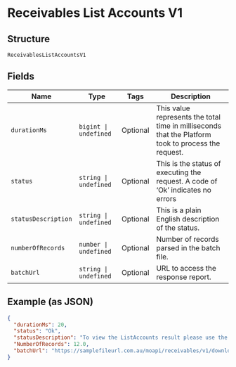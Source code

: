 
# Receivables List Accounts V1

## Structure

`ReceivablesListAccountsV1`

## Fields

| Name | Type | Tags | Description |
|  --- | --- | --- | --- |
| `durationMs` | `bigint \| undefined` | Optional | This value represents the total time in milliseconds that the Platform took to process the request. |
| `status` | `string \| undefined` | Optional | This is the status of executing the request.&nbsp;A code of ‘Ok’ indicates no errors |
| `statusDescription` | `string \| undefined` | Optional | This is a plain English description of the status. |
| `numberOfRecords` | `number \| undefined` | Optional | Number of records parsed in the batch file. |
| `batchUrl` | `string \| undefined` | Optional | URL to access the response report. |

## Example (as JSON)

```json
{
  "durationMs": 20,
  "status": "Ok",
  "statusDescription": "To view the ListAccounts result please use the URL https://samplefileurl.com.au/moapi/receivables/v1/download/BatchListAccounts_20190621105139",
  "NumberOfRecords": 12.0,
  "batchUrl": "https://samplefileurl.com.au/moapi/receivables/v1/download/BatchListAccounts_20190621105139"
}
```

